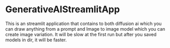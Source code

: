 # GenerativeAIStreamlitApp

This is an streamlit application that contains to both diffusion ai which you can draw anything from a prompt and Image to image model which you can create image variation.
It will be slow at the first run but after you saved models in dir, it will be faster. 
